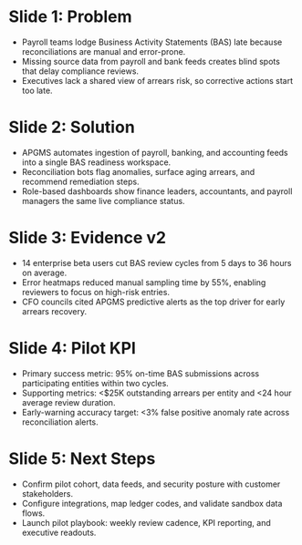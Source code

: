 # Slide 1: Problem
- Payroll teams lodge Business Activity Statements (BAS) late because reconciliations are manual and error-prone.
- Missing source data from payroll and bank feeds creates blind spots that delay compliance reviews.
- Executives lack a shared view of arrears risk, so corrective actions start too late.

# Slide 2: Solution
- APGMS automates ingestion of payroll, banking, and accounting feeds into a single BAS readiness workspace.
- Reconciliation bots flag anomalies, surface aging arrears, and recommend remediation steps.
- Role-based dashboards show finance leaders, accountants, and payroll managers the same live compliance status.

# Slide 3: Evidence v2
- 14 enterprise beta users cut BAS review cycles from 5 days to 36 hours on average.
- Error heatmaps reduced manual sampling time by 55%, enabling reviewers to focus on high-risk entries.
- CFO councils cited APGMS predictive alerts as the top driver for early arrears recovery.

# Slide 4: Pilot KPI
- Primary success metric: 95% on-time BAS submissions across participating entities within two cycles.
- Supporting metrics: <$25K outstanding arrears per entity and <24 hour average review duration.
- Early-warning accuracy target: <3% false positive anomaly rate across reconciliation alerts.

# Slide 5: Next Steps
- Confirm pilot cohort, data feeds, and security posture with customer stakeholders.
- Configure integrations, map ledger codes, and validate sandbox data flows.
- Launch pilot playbook: weekly review cadence, KPI reporting, and executive readouts.
